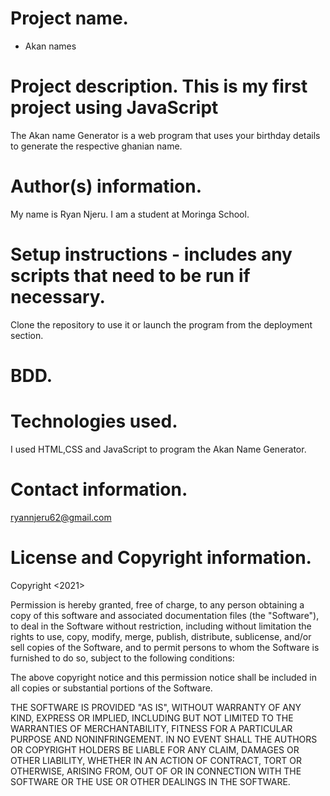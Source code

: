 # Project name.
   - Akan names
# Project description. This is my first project using  JavaScript
 The Akan name Generator is a web program that uses your birthday details to generate the respective ghanian name.
# Author(s) information.
 My name is Ryan Njeru. I am a student at Moringa School.
# Setup instructions - includes any scripts that need to be run if necessary.
Clone the repository to use it or launch the program from the deployment section.
# BDD.

# Technologies used.
I used HTML,CSS and JavaScript to program the Akan Name Generator.

# Contact information.
ryannjeru62@gmail.com
# License and Copyright information.
Copyright <2021> <RYAN NJERU>

Permission is hereby granted, free of charge, to any person obtaining a copy of this software and associated documentation files (the "Software"), to deal in the Software without restriction, including without limitation the rights to use, copy, modify, merge, publish, distribute, sublicense, and/or sell copies of the Software, and to permit persons to whom the Software is furnished to do so, subject to the following conditions:

The above copyright notice and this permission notice shall be included in all copies or substantial portions of the Software.

THE SOFTWARE IS PROVIDED "AS IS", WITHOUT WARRANTY OF ANY KIND, EXPRESS OR IMPLIED, INCLUDING BUT NOT LIMITED TO THE WARRANTIES OF MERCHANTABILITY, FITNESS FOR A PARTICULAR PURPOSE AND NONINFRINGEMENT. IN NO EVENT SHALL THE AUTHORS OR COPYRIGHT HOLDERS BE LIABLE FOR ANY CLAIM, DAMAGES OR OTHER LIABILITY, WHETHER IN AN ACTION OF CONTRACT, TORT OR OTHERWISE, ARISING FROM, OUT OF OR IN CONNECTION WITH THE SOFTWARE OR THE USE OR OTHER DEALINGS IN THE SOFTWARE.

